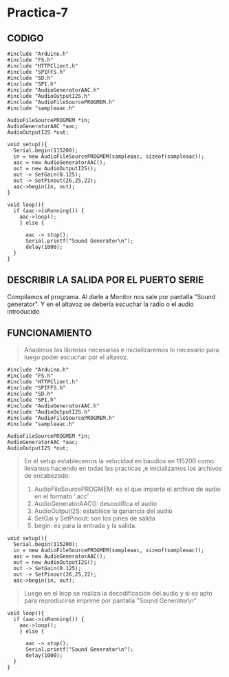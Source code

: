 # Practica-7

## CODIGO
```
#include "Arduino.h"
#include "FS.h"
#include "HTTPClient.h"
#include "SPIFFS.h"
#include "SD.h"
#include "SPI.h"
#include "AudioGeneratorAAC.h"
#include "AudioOutputI2S.h"
#include "AudioFileSourcePROGMEM.h"
#include "sampleaac.h"

AudioFileSourcePROGMEM *in;
AudioGeneratorAAC *aac;
AudioOutputI2S *out;

void setup(){
  Serial.begin(115200);
  in = new AudioFileSourcePROGMEM(sampleaac, sizeof(sampleaac));
  aac = new AudioGeneratorAAC();
  out = new AudioOutputI2S();
  out -> SetGain(0.125);
  out -> SetPinout(26,25,22);
  aac->begin(in, out);
}

void loop(){
  if (aac->isRunning()) {
    aac->loop();
    } else {

      aac -> stop();
      Serial.printf("Sound Generator\n");
      delay(1000);
  }
}
```

## DESCRIBIR LA SALIDA POR EL PUERTO SERIE

Compilamos el programa. Al darle a Monitor nos sale por pantalla "Sound generator". Y en el altavoz se debería escuchar la radio o el audio introducido

## FUNCIONAMIENTO

> Añadimos las librerias necesarias e inicializaremos lo necesario para luego poder escuchar por el altavoz.
```
#include "Arduino.h"
#include "FS.h"
#include "HTTPClient.h"
#include "SPIFFS.h"
#include "SD.h"
#include "SPI.h"
#include "AudioGeneratorAAC.h"
#include "AudioOutputI2S.h"
#include "AudioFileSourcePROGMEM.h"
#include "sampleaac.h"

AudioFileSourcePROGMEM *in;
AudioGeneratorAAC *aac;
AudioOutputI2S *out;
```
> En el setup establecemos la velocidad en baudios en 115200 como llevamos haciendo en todas las practicas ,e inicializamos los archivos de encabezado:
> 1. AudioFileSourcePROGMEM: es el que importa el archivo de audio en el formato '.acc'
> 2.  AudioGeneratorAAC(): descodifica el audio
> 3. AudioOutputI2S: establece la ganancia del audio 
> 4. SetGai y SetPinout: son los pines de salida
> 5. begin: es para la entrada y la salida.
```
void setup(){
  Serial.begin(115200);
  in = new AudioFileSourcePROGMEM(sampleaac, sizeof(sampleaac));
  aac = new AudioGeneratorAAC();
  out = new AudioOutputI2S();
  out -> SetGain(0.125);
  out -> SetPinout(26,25,22);
  aac->begin(in, out);
```
> Luego en el loop se realiza la decodificación del audio y si es apto para reproducirse imprime por pantalla "Sound Generator\n"
```
void loop(){
  if (aac->isRunning()) {
    aac->loop();
    } else {

      aac -> stop();
      Serial.printf("Sound Generator\n");
      delay(1000);
  }
}
```
